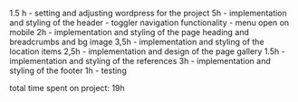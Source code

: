 1.5 h - setting and adjusting wordpress for the project
5h    - implementation and styling of the header
      - toggler navigation functionality
      - menu open on mobile
2h    - implementation and styling of the page heading and breadcrumbs and bg image
3,5h  - implementation and styling of the location items
2,5h  - implementation and design of the page gallery
1.5h  - implementation and styling of the references
3h    - implementation and styling of the footer
1h    - testing

total time spent on project: 19h